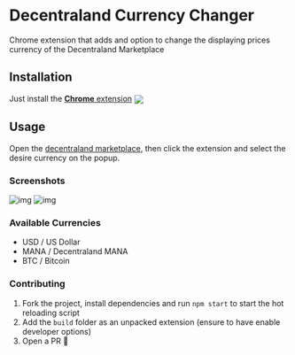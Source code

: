# Decentraland Currency Changer
Chrome extension that adds and option to change the displaying prices currency of the Decentraland Marketplace

[link-cws]: https://chrome.google.com/webstore/detail/decentraland-marketplace/njolebhkchggldgfbclfieijobnkddlm "Version published on Chrome Web Store"

## Installation

Just install the [**Chrome** extension][link-cws] [<img valign="middle" src="https://img.shields.io/chrome-web-store/v/njolebhkchggldgfbclfieijobnkddlm.svg?label=%20">][link-cws]

## Usage

Open the [decentraland marketplace](https://market.decentraland.org), then click the extension and select the desire currency on the popup.

### Screenshots
![img](https://i.imgur.com/s2enkMz.jpg)
![img](https://i.imgur.com/bwnMAoq.jpg)

### Available Currencies
- USD / US Dollar
- MANA / Decentraland MANA
- BTC / Bitcoin

### Contributing
1. Fork the project, install dependencies and run `npm start` to start the hot reloading script
2. Add the `build` folder as an unpacked extension (ensure to have enable developer options)
3. Open a PR 🎉
